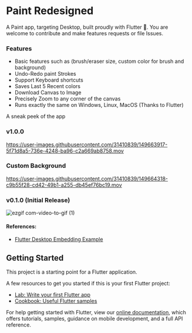 # Paint Redesigned

A Paint app, targeting Desktop, built proudly with Flutter 💙. You are welcome to contribute and make features requests or file Issues. 

### Features
- Basic features such as (brush/eraser size, custom color for brush and background)
- Undo-Redo paint Strokes
- Support Keyboard shortcuts
- Saves Last 5 Recent colors
- Download Canvas to Image
- Precisely Zoom to any corner of the canvas
- Runs exactly the same on Windows, Linux, MacOS (Thanks to Flutter)

A sneak peek of the app


### v1.0.0

https://user-images.githubusercontent.com/31410839/149663917-5f71d8a5-736e-4248-ba96-c2a669ab8758.mov

### Custom Background

https://user-images.githubusercontent.com/31410839/149664318-c9b55f28-cd42-49b1-a255-db45ef76bc19.mov



### v0.1.0 (Initial Release)

![ezgif com-video-to-gif (1)](https://user-images.githubusercontent.com/31410839/82818971-36958e80-9ebd-11ea-91e3-f1b556a7901c.gif)


#### References: 

- [Flutter Desktop Embedding Example](https://github.com/google/flutter-desktop-embedding/blob/4687840a19f23cff84f1bedeb6d24ac85abd99c8/testbed/lib/main.dart#L114)


## Getting Started

This project is a starting point for a Flutter application.

A few resources to get you started if this is your first Flutter project:

- [Lab: Write your first Flutter app](https://flutter.dev/docs/get-started/codelab)
- [Cookbook: Useful Flutter samples](https://flutter.dev/docs/cookbook)

For help getting started with Flutter, view our
[online documentation](https://flutter.dev/docs), which offers tutorials,
samples, guidance on mobile development, and a full API reference.
